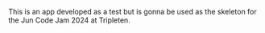 This is an app developed as a test but is gonna be used as the skeleton for the Jun Code Jam 2024 at Tripleten.

